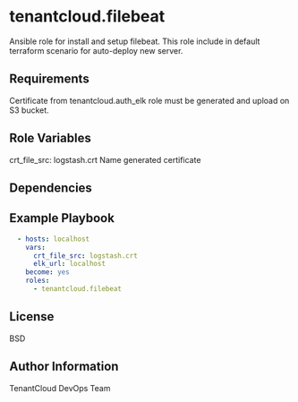 tenantcloud.filebeat
=========

Ansible role for install and setup filebeat. This role include in default terraform scenario for auto-deploy new server.

Requirements
------------

Certificate from tenantcloud.auth_elk role must be generated and upload on S3 bucket.

Role Variables
--------------

crt_file_src: logstash.crt
Name generated certificate

Dependencies
------------


Example Playbook
----------------

```yaml
  - hosts: localhost
    vars:
      crt_file_src: logstash.crt
      elk_url: localhost
    become: yes
    roles:
      - tenantcloud.filebeat
```

License
-------

BSD

Author Information
------------------

TenantCloud DevOps Team
